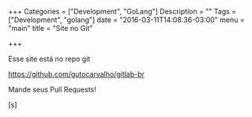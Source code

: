 +++
Categories = ["Development", "GoLang"]
Description = ""
Tags = ["Development", "golang"]
date = "2016-03-11T14:08:36-03:00"
menu = "main"
title = "Site no Git"

+++

Esse site está no repo git

  https://github.com/gutocarvalho/gitlab-br

Mande seus Pull Requests!

[s]
